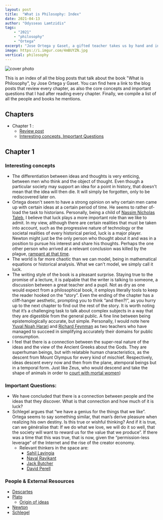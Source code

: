```yaml
---
layout: post
title:	"What is Philosophy: Index"
date: 2021-04-13
author: "Odysseas Lamtzidis"
tags:
    - "2021"
    - "philosophy"
    - "Ortega"
excerpt: "Jose Ortega y Gaset, a gifted teacher takes us by hand and introduces us to the nature of philosophy. Summary of the entire post series"
image: https://i.imgur.com/4mBUYZN.jpg
vertical: philosophy
---
```


![cover photo](https://i.imgur.com/4mBUYZN.jpg)

This is an index of all the blog posts that talk about the book "What is Philosophy", by Jose Ortega y Gaset. You can find here a link to the blog posts that review every chapter, as also the core concepts and important questions that I had after reading every chapter. Finally, we compile a list of all the people and books he mentions.


## Chapters

- Chapter 1 :
  - [Review post](/blog/what-is-philosophy-chapter-1)
  - [Interesting concepts, Important Questions](#chapter-1)



## Chapter 1 

### Interesting concepts
- The differentiation between ideas and thoughts is very enticing, between men who think and the object of thought. Even though a particular society may support an idea for a point in history, that doesn't mean that the idea will then die. It will simply be forgotten, only to be rediscovered later on. 
- Ortega doesn't seem to have a strong opinion on why certain men came up with certain ideas at a certain period of time. He seems to rather of-load the task to historians. Personally, being a child of [Nassim Nicholas Taleb](https://twitter.com/nntaleb), I believe that luck plays a more important role than we like to admit. In my view, although there are certain realities that must be taken into account, such as the progressive nature of technology or the societal realities of every historical period, luck is a major player. Newton might just be the only person who thought about it and was in a position to pursue his interest and share his thoughts. Perhaps the one other person who arrived at a relevant conclusion was killed by the plague, [rampant at that time](https://en.wikipedia.org/wiki/Great_Plague_of_London).
- The world is far more chaotic than we can model, being in mathematical equations or historical analysis. What we can't model, we simply call it luck.
- The writing style of the book is a pleasant surprise. Staying true to the promise of a lecture, it is palpable that the writer is talking to someone, a discussion between a great teacher and a pupil. Not as dry as one would expect from a philosophical book, it employs literally tools to keep the reader hooked on the “story”. Even the ending of the chapter has a cliff-hanger aesthetic, prompting you to think “and then?!”, as you hurry up to the next chapter to find out the rest of the story. It is worth noting that it’s a challenging task to talk about complex subjects in a way that they are digestible from the general public.  A fine line between being epistemologically accurate, but simple. Personally, I would note here [Yuval Noah Harari](https://en.wikipedia.org/wiki/Yuval_Noah_Harari) and [Richard Feynman](https://en.wikipedia.org/wiki/Richard_Feynman) as two teachers who have managed to succeed in simplifying accurately their domains for public consumption. 
- I feel that there is a connection between the super-real nature of the ideas and the view of the Ancient Greeks about the Gods. They are superhuman beings, but with relatable human characteristics, as the descent from Mount Olympus for every kind of mischief. Respectively, ideas descent every now and then from the plane, atemporal beings but in a temporal form. Just like Zeus, who would descend and take the shape of animals in order to [court with mortal women](https://en.wikipedia.org/wiki/Europa_(consort_of_Zeus)))

### Important Questions:
- We have concluded that there is a connection between people and the ideas that they discover. What is that connection and how much of it is luck?
- Schlegel argues that “we have a genius for the things that we like”. Ortega seems to say something similar, that man’s derive pleasure when realizing his own destiny. Is this true or wishful thinking? And if it is true, can we généralise that: If we do what we love, we will do it so well, that the society will want to reward us for the value that we produce”. If there was a time that this was true, that is now, given the “permission-less leverage” of the Internet and the rise of the creator economy. 
    - Relevant thinkers in the space are:
        - [Sahil Lavingia](https://twitter.com/shl)
        - [Naval Ravikant](https://twitter.com/naval)
        - [Jack Butcher](https://twitter.com/jackbutcher)
        - [David Perell](https://twitter.com/david_perell)

### People & External Resources 
- [Descartes](https://en.wikipedia.org/wiki/Ren%C3%A9_Descartes)
- [Plato](https://en.wikipedia.org/wiki/Plato)
    - [Origin of ideas](https://en.wikipedia.org/wiki/Theory_of_forms)
- [Newton](https://en.wikipedia.org/wiki/Isaac_Newton)
- [Schlegel](https://en.wikipedia.org/wiki/Friedrich_Schlegel)
